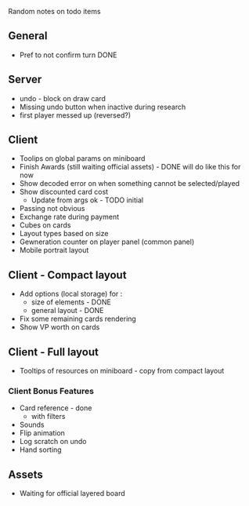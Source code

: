 Random notes on todo items

## General

* Pref to not confirm turn DONE

## Server

* undo - block on draw card
* Missing undo button when inactive during research
* first player messed up (reversed?)


## Client

* Toolips on global params on miniboard
* Finish Awards (still waiting official assets) - DONE will do like this for now
* Show decoded error on when something cannot be selected/played
* Show discounted card cost
  * Update from args ok - TODO initial
* Passing not obvious 
* Exchange rate during payment
* Cubes on cards
* Layout types based on size
* Gewneration counter on player panel (common panel)
* Mobile portrait layout

## Client - Compact layout
* Add options (local storage) for :
  * size of elements - DONE
  * general layout - DONE
* Fix some remaining cards rendering
* Show VP worth on cards


## Client - Full layout
* Tooltips of resources on miniboard - copy from compact layout


### Client Bonus Features

* Card reference - done
  * with filters
* Sounds
* Flip animation
* Log scratch on undo
* Hand sorting

## Assets

* Waiting for official layered board